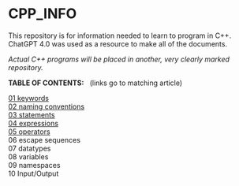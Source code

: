 # CPP_INFO

This repository is for information needed to learn to program in C++.
ChatGPT 4.0 was used as a resource to make all of the documents.

<em>Actual C++ programs will be placed in another, very clearly marked repository.</em>

<strong>TABLE OF CONTENTS:</strong>
&nbsp; (links go to matching article)

<a href="https://github.com/atomicBadger2099/CPP_INFO/blob/main/01%20KEYWORDS.pdf" target="_blank">01  keywords</a><br>
<a href="https://github.com/atomicBadger2099/CPP_INFO/blob/main/02%20NAMING_CONVENTIONS.pdf" target="_blank">02  naming conventions</a><br>
<a href="https://github.com/atomicBadger2099/CPP_INFO/blob/main/03%20STATEMENTS.pdf" target="_blank">03  statements</a><br>
<a href="https://github.com/atomicBadger2099/CPP_INFO/blob/main/04%20EXPRESSIONS.pdf" target="_blank">04  expressions</a><br>
<a href="05 OPERATORS.pdf" target="_blank">05  operators</a><br>
06  escape sequences<br>
07  datatypes<br>
08  variables<br>
09  namespaces<br>
10  Input/Output<br>

